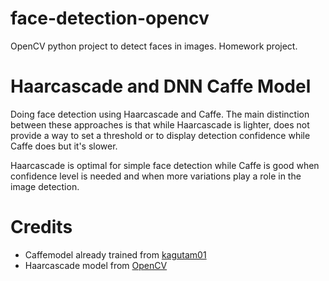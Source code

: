 # face-detection-opencv
OpenCV python project to detect faces in images. Homework project.

# Haarcascade and DNN Caffe Model

Doing face detection using Haarcascade and Caffe. The main distinction between these approaches is that while Haarcascade is lighter, does not provide a way to set a threshold or to display detection confidence while Caffe does but it's slower.

Haarcascade is optimal for simple face detection while Caffe is good when confidence level is needed and when more variations play a role in the image detection.

# Credits

- Caffemodel already trained from [kagutam01](https://github.com/kgautam01/DNN-Based-Face-Detection/tree/master)
- Haarcascade model from [OpenCV](https://github.com/opencv/opencv/tree/master/data/haarcascades)